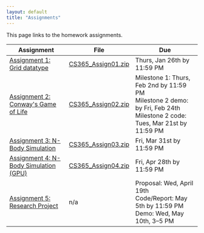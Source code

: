 ```yaml
---
layout: default
title: "Assignments"
---
```


This page links to the homework assignments.

Assignment | File | Due
---------- | ---- | ---
[Assignment 1: Grid datatype](assign01.html) | [CS365\_Assign01.zip](CS365_Assign01.zip) | Thurs, Jan 26th by 11:59 PM
[Assignment 2: Conway's Game of Life](assign02.html) | [CS365\_Assign02.zip](CS365_Assign02.zip) | Milestone 1: Thurs, Feb 2nd by 11:59 PM<br>Milestone 2 demo: by Fri, Feb 24th<br>Milestone 2 code: Tues, Mar 21st by 11:59 PM
[Assignment 3: N-Body Simulation](assign03.html) | [CS365\_Assign03.zip](CS365_Assign03.zip) | Fri, Mar 31st by 11:59 PM
[Assignment 4: N-Body Simulation (GPU)](assign04.html) | [CS365\_Assign04.zip](CS365_Assign04.zip) | Fri, Apr 28th by 11:59 PM
[Assignment 5: Research Project](assign05.html) | n/a | Proposal: Wed, April 19th<br>Code/Report: May 5th by 11:59 PM<br>Demo: Wed, May 10th, 3&ndash;5 PM
